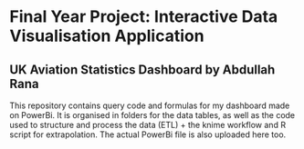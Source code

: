 # Final Year Project: Interactive Data Visualisation Application

## UK Aviation Statistics Dashboard by Abdullah Rana

This repository contains query code and formulas for my dashboard made on PowerBi. It is organised in folders for the data tables, as well as the code used to structure and process the data (ETL) + the knime workflow and R script for extrapolation. The actual PowerBi file is also uploaded here too.
